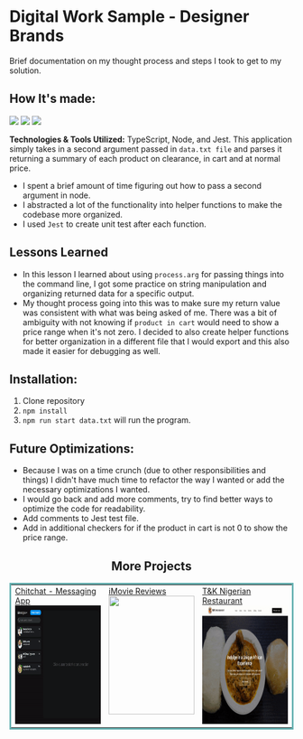 # Digital Work Sample - Designer Brands
Brief documentation on my thought process and steps I took to get to my solution.

## How It's made: 
<p align="left">
<img src="https://img.shields.io/badge/typescript-%23007ACC.svg?style=for-the-badge&logo=typescript&logoColor=white" height=25>
<img src="https://img.shields.io/badge/node.js-6DA55F?style=for-the-badge&logo=node.js&logoColor=white" height=25>
<img src="https://img.shields.io/badge/-jest-%23C21325?style=for-the-badge&logo=jest&logoColor=white" height=25>
</p>

<b>Technologies & Tools Utilized:</b> TypeScript, Node, and Jest.</b> This application simply takes in a second argument passed in `data.txt file` and parses it returning a summary of each product on clearance, in cart and at normal price.

- I spent a brief amount of time figuring out how to pass a second argument in node.
- I abstracted a lot of the functionality into helper functions to make the codebase more organized.
- I used `Jest` to create unit test after each function.

## Lessons Learned
- In this lesson I learned about using `process.arg` for passing things into the command line, I got some practice on string manipulation and organizing returned data for a specific output.
- My thought process going into this was to make sure my return value was consistent with what was being asked of me. There was a bit of ambiguity with not knowing if `product in cart` would need to show a price range when it's not zero. I decided to also create helper functions for better organization in a different file that I would export and this also made it easier for debugging as well.

## Installation: 
1. Clone repository
2. `npm install`
3. `npm run start data.txt` will run the program.



## Future Optimizations:
- Because I was on a time crunch (due to other responsibilities and things) I didn't have much time to refactor the way I wanted or add the necessary optimizations I wanted. 
- I would go back and add more comments, try to find better ways to optimize the code for readability.
- Add comments to Jest test file.
- Add in additional checkers for if the product in cart is not 0 to show the price range.

<h2 align="center">
More Projects
</h2>
<table bordercolor="#66b2b2">
  <tr>
    <td width="33.3%"  style="align:center;" valign="top">
<a target="_blank" href="https://github.com/ssaryonjr/Chit-chat" align="center">Chitchat - Messaging App</a>
        <br />
      <a target="_blank" href="https://github.com/ssaryonjr/Chit-chat">
            <img src="https://github.com/ssaryonjr/ssaryonjr/raw/main/chitchat.gif?raw=true" width="100%" height="210px" />
        </a>
    </td>
    <td width="33.3%" valign="top">
<a target="_blank" href="https://github.com/ssaryonjr/iMovie-Reviews"> iMovie Reviews</a>
      <br />
        <a target="_blank" href="https://github.com/ssaryonjr/iMovie-Reviews">
          <img src="https://github.com/ssaryonjr/ssaryonjr/raw/main/imovie.gif?raw=true" width="100%" height="210px" />
        </a>
    </td>
    <td width="33.3%" valign="top">
<a target="_blank" href="https://github.com/ssaryonjr/T-K-Restaurant-">T&K Nigerian Restaurant</a>
        <br />
        <a target="_blank" href="https://github.com/ssaryonjr/T-K-Restaurant-">
          <img src="https://github.com/ssaryonjr/ssaryonjr/raw/main/ezgif.com-gif-maker%20(5).gif?raw=true" width="100%" height="210px" alt="Portfolio"/>
        </a>
    </td>
  </tr>
</table>
